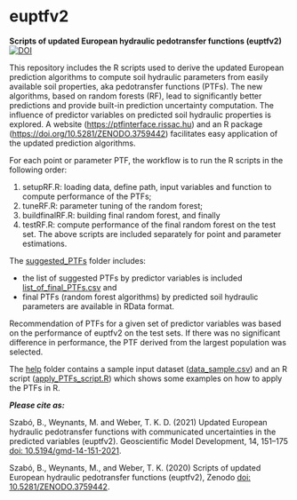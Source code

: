 # euptfv2
**Scripts of updated European hydraulic pedotransfer functions (euptfv2)**
[![DOI](https://zenodo.org/badge/238001166.svg)](https://zenodo.org/badge/latestdoi/238001166)

This repository includes the R scripts used to derive the updated European prediction algorithms to compute soil hydraulic parameters from easily available soil properties, aka pedotransfer functions (PTFs). The new algorithms, based on random forests (RF), lead to significantly better predictions and provide built-in prediction uncertainty computation. The influence of predictor variables on predicted soil hydraulic properties is explored.
A website (https://ptfinterface.rissac.hu) and an R package (https://doi.org/10.5281/ZENODO.3759442) facilitates easy application of the updated prediction algorithms.

For each point or parameter PTF, the workflow is to run the R scripts in the following order:
1. setupRF.R:				loading data, define path, input variables and function to compute performance of the PTFs;
2. tuneRF.R:				parameter tuning of the random forest;
3. buildfinalRF.R:	building final random forest, and finally
4. testRF.R: 				compute performance of the final random forest on the test set.
The above scripts are included separately for point and parameter estimations.

The [suggested_PTFs](https://github.com/TothSzaboBrigitta/euptfv2/tree/master/suggested_PTFs) folder includes:
- the list of suggested PTFs by predictor variables is included [list_of_final_PTFs.csv](https://github.com/TothSzaboBrigitta/euptfv2/blob/master/suggested_PTFs/list_of_final_PTFs.csv) and
- final PTFs (random forest algorithms) by predicted soil hydraulic parameters are available in RData format.

Recommendation of PTFs for a given set of predictor variables was based on the performance of euptfv2 on the test sets. If there was no significant difference in performance, the PTF derived from the largest population was selected.

The [help](https://github.com/TothSzaboBrigitta/euptfv2/tree/master/help) folder contains a sample input dataset ([data_sample.csv](https://github.com/TothSzaboBrigitta/euptfv2/blob/master/help/data_sample.csv)) and an R script ([apply_PTFs_script.R](https://github.com/TothSzaboBrigitta/euptfv2/blob/master/help/apply_PTFs_script.R)) which shows some examples on how to apply the PTFs in R. 

***Please cite as:***

Szabó, B., Weynants, M. and Weber, T. K. D. (2021) Updated European hydraulic pedotransfer functions with communicated uncertainties in the predicted variables (euptfv2). Geoscientific Model Development, 14, 151–175 [doi: 10.5194/gmd-14-151-2021](https://doi.org/10.5194/gmd-14-151-2021).

Szabó, B., Weynants, M., and Weber, T. K. (2020) Scripts of updated European hydraulic pedotransfer functions (euptfv2), Zenodo [doi: 10.5281/ZENODO.3759442](https://doi.org/10.5281/ZENODO.3759442). 
